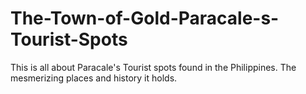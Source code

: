 # The-Town-of-Gold-Paracale-s-Tourist-Spots
This is all about Paracale's Tourist spots found in the Philippines. The mesmerizing places and history it holds.

